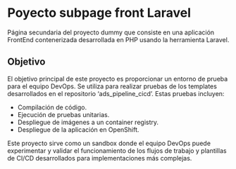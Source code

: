 # Poyecto subpage front Laravel 

Página secundaria del proyecto dummy que consiste en una aplicación FrontEnd contenerizada desarrollada en PHP usando la herramienta Laravel.

## Objetivo

El objetivo principal de este proyecto es proporcionar un entorno de prueba para el equipo DevOps. Se utiliza para realizar pruebas de los templates desarrollados en el repositorio ‘ads_pipeline_cicd’. Estas pruebas incluyen:

- Compilación de código.
- Ejecución de pruebas unitarias.
- Despliegue de imágenes a un container registry.
- Despliegue de la aplicación en OpenShift.

Este proyecto sirve como un sandbox donde el equipo DevOps puede experimentar y validar el funcionamiento de los flujos de trabajo y plantillas de CI/CD desarrollados para implementaciones más complejas.
